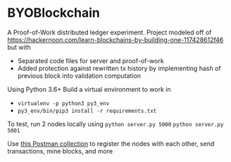 # BYOBlockchain
A Proof-of-Work distributed ledger experiment. Project modeled off of https://hackernoon.com/learn-blockchains-by-building-one-117428612f46
but with 

* Separated code files for server and proof-of-work
* Added protection against rewritten tx history by implementing hash of previous block into validation computation

Using Python 3.6+
Build a virtual environment to work in
* `virtualenv -p python3 py3_env`
* `py3_env/bin/pip3 install -r requirements.txt`

To test, run 2 nodes locally using `python server.py 5000` `python server.py 5001`

Use [this Postman collection](https://www.getpostman.com/collections/08f4b1a53dc757bb1c6a) to register the nodes with each other, send transactions, mine blocks, and more

